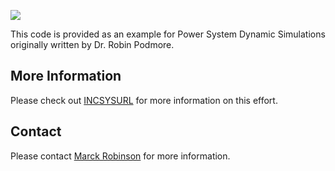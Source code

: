 <p><img src=http://incsys.com/images/IncSys_Logo_web.png></p>
This code is provided as an example for Power System Dynamic Simulations originally written by Dr. Robin Podmore.

## More Information

Please check out [INCSYSURL](http://incsys.com/smartgrid.htm) for more information on this effort.

## Contact

Please contact [Marck Robinson](mailto:marck@powerdata.com) for more information.

